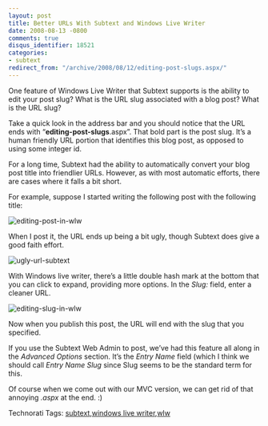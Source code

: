 ```yaml
---
layout: post
title: Better URLs With Subtext and Windows Live Writer
date: 2008-08-13 -0800
comments: true
disqus_identifier: 18521
categories:
- subtext
redirect_from: "/archive/2008/08/12/editing-post-slugs.aspx/"
---
```


One feature of Windows Live Writer that Subtext supports is the ability
to edit your post slug? What is the URL slug associated with a blog
post? What is the URL slug?

Take a quick look in the address bar and you should notice that the URL
ends with “**editing-post-slugs**.aspx”. That bold part is the post
slug. It’s a human friendly URL portion that identifies this blog post,
as opposed to using some integer id.

For a long time, Subtext had the ability to automatically convert your
blog post title into friendlier URLs. However, as with most automatic
efforts, there are cases where it falls a bit short.

For example, suppose I started writing the following post with the
following title:

![editing-post-in-wlw](http://haacked.com/images/haacked_com/WindowsLiveWriter/Yallwilllikeitreally_895F/editing-post-in-wlw_3.png "editing-post-in-wlw")

When I post it, the URL ends up being a bit ugly, though Subtext does
give a good faith effort.

![ugly-url-subtext](http://haacked.com/images/haacked_com/WindowsLiveWriter/Yallwilllikeitreally_895F/ugly-url-subtext_3.png "ugly-url-subtext")

With Windows live writer, there’s a little double hash mark at the
bottom that you can click to expand, providing more options. In the
*Slug:* field, enter a cleaner URL.

![editing-slug-in-wlw](http://haacked.com/images/haacked_com/WindowsLiveWriter/Yallwilllikeitreally_895F/editing-slug-in-wlw_3.png "editing-slug-in-wlw")

Now when you publish this post, the URL will end with the slug that you
specified.

If you use the Subtext Web Admin to post, we’ve had this feature all
along in the *Advanced Options* section. It’s the *Entry Name* field
(which I think we should call *Entry Name Slug* since Slug seems to be
the standard term for this.

Of course when we come out with our MVC version, we can get rid of that
annoying *.aspx* at the end. :)

Technorati Tags: [subtext](http://technorati.com/tags/subtext),[windows
live
writer](http://technorati.com/tags/windows+live+writer),[wlw](http://technorati.com/tags/wlw)

